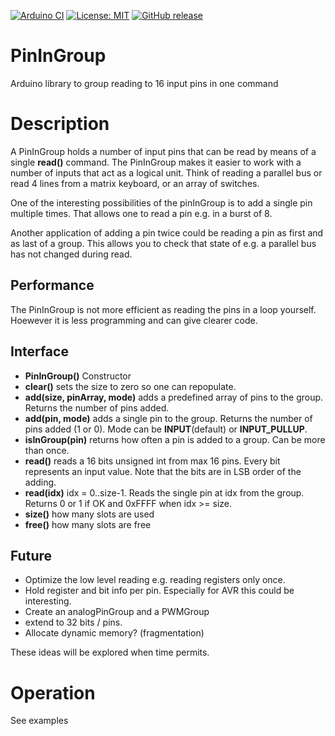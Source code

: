 
[![Arduino CI](https://github.com/RobTillaart/PinInGroup/workflows/Arduino%20CI/badge.svg)](https://github.com/marketplace/actions/arduino_ci)
[![License: MIT](https://img.shields.io/badge/license-MIT-green.svg)](https://github.com/RobTillaart/PinInGroup/blob/master/LICENSE)
[![GitHub release](https://img.shields.io/github/release/RobTillaart/PinInGroup.svg?maxAge=3600)](https://github.com/RobTillaart/PinInGroup/releases)

# PinInGroup

Arduino library to group reading to 16 input pins in one command

# Description

A PinInGroup holds a number of input pins that can be read by means of a single **read()** command.
The PinInGroup makes it easier to work with a number of inputs that act as a logical unit.
Think of reading a parallel bus or read 4 lines from a matrix keyboard, or an array of switches.

One of the interesting possibilities of the pinInGroup is to add a single pin multiple times.
That allows one to read a pin e.g. in a burst of 8.

Another application of adding a pin twice could be reading a pin as first and as last of a group.
This allows you to check that state of e.g. a parallel bus has not changed during read.

## Performance

The PinInGroup is not more efficient as reading the pins in a loop yourself.
Hoewever it is less programming and can give clearer code.


## Interface

- **PinInGroup()** Constructor
- **clear()** sets the size to zero so one can repopulate.
- **add(size, pinArray, mode)** adds a predefined array of pins to the group. Returns the number of pins added.
- **add(pin, mode)** adds a single pin to the group. Returns the number of pins added (1 or 0). Mode can be **INPUT**(default) or **INPUT_PULLUP**.
- **isInGroup(pin)** returns how often a pin is added to a group. Can be more than once.
- **read()** reads a 16 bits unsigned int from max 16 pins. Every bit represents an input value. Note that the bits are in LSB order of the adding.
- **read(idx)** idx = 0..size-1. Reads the single pin at idx from the group. Returns 0 or 1 if OK and 0xFFFF when idx >= size.
- **size()** how many slots are used
- **free()** how many slots are free


## Future

- Optimize the low level reading e.g. reading registers only once.
- Hold register and bit info per pin. Especially for AVR this could be interesting.
- Create an analogPinGroup and a PWMGroup 
- extend to 32 bits / pins.
- Allocate dynamic memory? (fragmentation)


These ideas will be explored when time permits. 


# Operation

See examples

